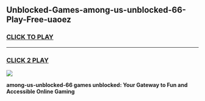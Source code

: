 
## Unblocked-Games-among-us-unblocked-66-Play-Free-uaoez
<h3>
<a href="https://premium76.site?title=among-us-unblocked-66&ref=18A1">CLICK TO PLAY</a></h3>
<hr>

<h3>
<a href="https://premium76.site?title=among-us-unblocked-66&ref=18A1">CLICK 2 PLAY</a>
  
</h3>

<a href="https://premium76.site?title=among-us-unblocked-66&ref=18A1"><img src="https://clearcache.store/games.png"></a>


**among-us-unblocked-66 games unblocked: Your Gateway to Fun and Accessible Online Gaming**
